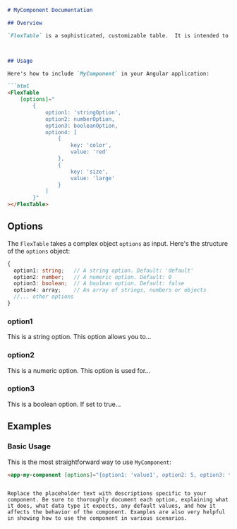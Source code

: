 
```markdown
# MyComponent Documentation

## Overview

`FlexTable` is a sophisticated, customizable table.  It is intended to be used in conjunction with a Mongo DB collection, and provides an easy way to interact with your MongoDB data in a sophsitcated way.  



## Usage

Here's how to include `MyComponent` in your Angular application:

```html
<FlexTable
	[options]="
		{
			option1: 'stringOption', 
			option2: numberOption,
		 	option3: booleanOption,
		 	option4: [
		 		{
		 			key: 'color', 
		 			value: 'red'
		 		}, 
		 		{
		 			key: 'size', 
		 			value: 'large'
		 		}
		 	]
		}"
></FlexTable>

```

## Options

The `FlexTable` takes a complex object `options` as input. Here's the structure of the `options` object:

```typescript
{
  option1: string;   // A string option. Default: 'default'
  option2: number;   // A numeric option. Default: 0
  option3: boolean;  // A boolean option. Default: false
  option4: array;	 // An array of strings, numbers or objects
  //... other options
}
```

### option1

This is a string option. This option allows you to...

### option2

This is a numeric option. This option is used for...

### option3

This is a boolean option. If set to true...

## Examples

### Basic Usage

This is the most straightforward way to use `MyComponent`:

```html
<app-my-component [options]="{option1: 'value1', option2: 5, option3: true}"></app-my-component>
```
```

Replace the placeholder text with descriptions specific to your component. Be sure to thoroughly document each option, explaining what it does, what data type it expects, any default values, and how it affects the behavior of the component. Examples are also very helpful in showing how to use the component in various scenarios.
